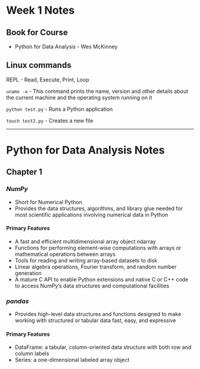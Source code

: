 # Week 1 Notes

## Book for Course
- Python for Data Analysis - Wes McKinney

## Linux commands
 REPL - Read, Execute, Print, Loop
 
 `uname -a` - This command prints the name, version and other details about the current machine and the operating system running on it
 
`python test.py` - Runs a Python application

`touch test2.py` - Creates a new file

---------
# Python for Data Analysis Notes

## Chapter 1 

### *NumPy*
- Short for Numerical Python
- Provides the data structures, algorithms, and library glue needed for most scientific applications involving numerical data in Python
#### **Primary Features**
- A fast and efficient multidimensional array object ndarray
- Functions for performing element-wise computations with arrays or mathematical operations between arrays
- Tools for reading and writing array-based datasets to disk
- Linear algebra operations, Fourier transform, and random number generation
- A mature C API to enable Python extensions and native C or C++ code to access NumPy’s data structures and computational facilities

### *pandas*
- Provides high-level data structures and functions designed to make working with structured or tabular data fast, easy, and expressive

#### **Primary Features**
- DataFrame: a tabular, column-oriented data structure with both row and column labels
- Series: a one-dimensional labeled array object
